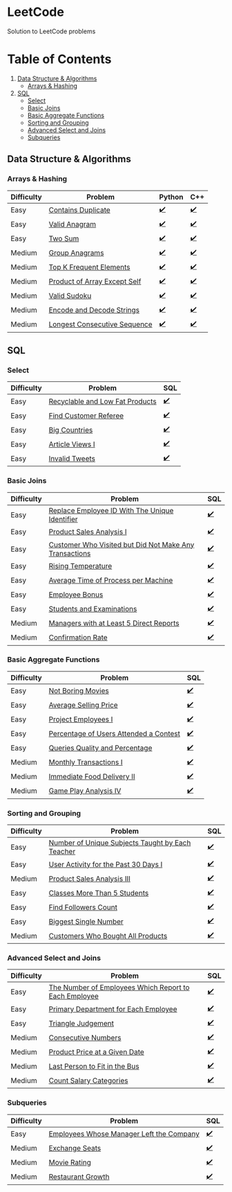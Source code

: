 # LeetCode
Solution to LeetCode problems

# Table of Contents
1. [Data Structure & Algorithms](#data-structure--algorithms)
    - [Arrays & Hashing](#arrays--hashing)
2. [SQL](#sql)
    - [Select](#select)
    - [Basic Joins](#basic-joins)
    - [Basic Aggregate Functions](#basic-aggregate-functions)
    - [Sorting and Grouping](#sorting-and-grouping)
    - [Advanced Select and Joins](#advanced-select-and-joins)
    - [Subqueries](#subqueries)

## Data Structure & Algorithms
### Arrays & Hashing
| Difficulty | Problem | Python | C++ |
|------------|---------|--------|-----|
| Easy | [Contains Duplicate](https://leetcode.com/problems/contains-duplicate/) | [✔️](https://github.com/Momen-17/LeetCode/blob/master/Python/Arrays%20%26%20Hashing/contains-duplicate.py) | [✔️](https://github.com/Momen-17/LeetCode/blob/master/Cpp/Arrays%20%26%20Hashing/contains-duplicate.cpp) |
| Easy | [Valid Anagram](https://leetcode.com/problems/valid-anagram/) | [✔️](https://github.com/Momen-17/LeetCode/blob/master/Python/Arrays%20%26%20Hashing/valid-anagram.py) | [✔️](https://github.com/Momen-17/LeetCode/blob/master/Cpp/Arrays%20%26%20Hashing/valid-anagram.cpp) |
| Easy | [Two Sum](https://leetcode.com/problems/two-sum/) | [✔️](https://github.com/Momen-17/LeetCode/blob/master/Python/Arrays%20%26%20Hashing/two-sum.py) | [✔️](https://github.com/Momen-17/LeetCode/blob/master/Cpp/Arrays%20%26%20Hashing/two-sum.cpp) |
| Medium | [Group Anagrams](https://leetcode.com/problems/group-anagrams/description/) | [✔️](https://github.com/Momen-17/LeetCode/blob/master/Python/Arrays%20%26%20Hashing/group-anagrams.py) | [✔️](https://github.com/Momen-17/LeetCode/blob/master/Cpp/Arrays%20%26%20Hashing/group-anagram.cpp) |
| Medium | [Top K Frequent Elements](https://leetcode.com/problems/top-k-frequent-elements/description/) | [✔️](https://github.com/Momen-17/LeetCode/blob/master/Python/Arrays%20%26%20Hashing/top-k-frequent-elements.py) | [✔️](https://github.com/Momen-17/LeetCode/blob/master/Cpp/Arrays%20%26%20Hashing/top-k-frequent-elements.cpp) |
| Medium | [Product of Array Except Self](https://leetcode.com/problems/product-of-array-except-self/description/) | [✔️](https://github.com/Momen-17/LeetCode/blob/master/Python/Arrays%20%26%20Hashing/product-of-array-except-self.py) | [✔️](https://github.com/Momen-17/LeetCode/blob/master/Cpp/Arrays%20%26%20Hashing/product-of-array-except-self.cpp) |
| Medium | [Valid Sudoku](https://leetcode.com/problems/valid-sudoku/) | [✔️](https://github.com/Momen-17/LeetCode/blob/master/Python/Arrays%20%26%20Hashing/valid-sudoku.py) | [✔️](https://github.com/Momen-17/LeetCode/blob/master/Cpp/Arrays%20%26%20Hashing/valid-sudoku.cpp) |
| Medium | [Encode and Decode Strings](https://leetcode.com/problems/encode-and-decode-strings/) | [✔️](https://github.com/Momen-17/LeetCode/blob/master/Python/Arrays%20%26%20Hashing/encode-and-decode-strings.py) | [✔️](https://github.com/Momen-17/LeetCode/blob/master/Cpp/Arrays%20%26%20Hashing/encode-and-decode-strings.cpp) |
| Medium | [Longest Consecutive Sequence](https://leetcode.com/problems/longest-consecutive-sequence/description/) | [✔️](https://github.com/Momen-17/LeetCode/blob/master/Python/Arrays%20%26%20Hashing/longest-consecutive-sequence.py) | [✔️](https://github.com/Momen-17/LeetCode/blob/master/Cpp/Arrays%20%26%20Hashing/longest-consecutive-sequence.cpp) |

## SQL

### Select
| Difficulty | Problem | SQL |
|------------|---------|-----|
| Easy | [Recyclable and Low Fat Products](https://leetcode.com/problems/recyclable-and-low-fat-products/description/?envType=study-plan-v2&envId=top-sql-50) | [✔️](https://github.com/Momen-17/LeetCode/blob/master/SQL/Select/recyclable-and-low-fat-products.sql) |
| Easy | [Find Customer Referee](https://leetcode.com/problems/find-customer-referee/description/?envType=study-plan-v2&envId=top-sql-50) | [✔️](https://github.com/Momen-17/LeetCode/blob/master/SQL/Select/find-customer-referee.sql) |
| Easy | [Big Countries](https://leetcode.com/problems/big-countries/description/?envType=study-plan-v2&envId=top-sql-50) | [✔️](https://github.com/Momen-17/LeetCode/blob/master/SQL/Select/big-countries.sql) |
| Easy | [Article Views I](https://leetcode.com/problems/article-views-i/description/?envType=study-plan-v2&envId=top-sql-50) | [✔️](https://github.com/Momen-17/LeetCode/blob/master/SQL/Select/article-views-i.sql) |
| Easy | [Invalid Tweets](https://leetcode.com/problems/invalid-tweets/description/?envType=study-plan-v2&envId=top-sql-50) | [✔️](https://github.com/Momen-17/LeetCode/blob/master/SQL/Select/invalid-tweets.sql) |

### Basic Joins
| Difficulty | Problem | SQL |
|------------|---------|-----|
| Easy | [Replace Employee ID With The Unique Identifier](https://leetcode.com/problems/replace-employee-id-with-the-unique-identifier/description/?envType=study-plan-v2&envId=top-sql-50) | [✔️](https://github.com/Momen-17/LeetCode/blob/master/SQL/Basic%20Joins/replace-employee-id-with-the-unique-identifier.sql) |
| Easy | [Product Sales Analysis I](https://leetcode.com/problems/product-sales-analysis-i/description/?envType=study-plan-v2&envId=top-sql-50) | [✔️](https://github.com/Momen-17/LeetCode/blob/master/SQL/Basic%20Joins/product-sales-analysis-i.sql) |
| Easy | [Customer Who Visited but Did Not Make Any Transactions](https://leetcode.com/problems/customer-who-visited-but-did-not-make-any-transactions/description/?envType=study-plan-v2&envId=top-sql-50) | [✔️](https://github.com/Momen-17/LeetCode/blob/master/SQL/Basic%20Joins/customer-who-visited-but-did-not-make-any-transactions.sql) |
| Easy | [Rising Temperature](https://leetcode.com/problems/rising-temperature/description/?envType=study-plan-v2&envId=top-sql-50) | [✔️](https://github.com/Momen-17/LeetCode/blob/master/SQL/Basic%20Joins/rising-temperature.sql) |
| Easy | [Average Time of Process per Machine](https://leetcode.com/problems/average-time-of-process-per-machine/description/?envType=study-plan-v2&envId=top-sql-50) | [✔️](https://github.com/Momen-17/LeetCode/blob/master/SQL/Basic%20Joins/average-time-of-process-per-machine.sql) |
| Easy | [Employee Bonus](https://leetcode.com/problems/employee-bonus/description/?envType=study-plan-v2&envId=top-sql-50) | [✔️](https://github.com/Momen-17/LeetCode/blob/master/SQL/Basic%20Joins/employee-bonus.sql) |
| Easy | [Students and Examinations](https://leetcode.com/problems/students-and-examinations/description/?envType=study-plan-v2&envId=top-sql-50) | [✔️](https://github.com/Momen-17/LeetCode/blob/master/SQL/Basic%20Joins/students-and-examinations.sql) |
| Medium | [Managers with at Least 5 Direct Reports](https://leetcode.com/problems/managers-with-at-least-5-direct-reports/description/?envType=study-plan-v2&envId=top-sql-50) | [✔️](https://github.com/Momen-17/LeetCode/blob/master/SQL/Basic%20Joins/managers-with-at-least-5-direct-reports.sql) |
| Medium | [Confirmation Rate](https://leetcode.com/problems/confirmation-rate/description/?envType=study-plan-v2&envId=top-sql-50) | [✔️](https://github.com/Momen-17/LeetCode/blob/master/SQL/Basic%20Joins/confirmation-rate.sql) |

### Basic Aggregate Functions
| Difficulty | Problem | SQL |
|------------|---------|-----|
| Easy | [Not Boring Movies](https://leetcode.com/problems/not-boring-movies/description/?envType=study-plan-v2&envId=top-sql-50) | [✔️](https://github.com/Momen-17/LeetCode/blob/master/SQL/Basic%20Aggregate%20Functions/not-boring-movies.sql) |
| Easy | [Average Selling Price](https://leetcode.com/problems/average-selling-price/description/?envType=study-plan-v2&envId=top-sql-50) | [✔️](https://github.com/Momen-17/LeetCode/blob/master/SQL/Basic%20Aggregate%20Functions/average-selling-price.sql) |
| Easy | [Project Employees I](https://leetcode.com/problems/project-employees-i/description/?envType=study-plan-v2&envId=top-sql-50) | [✔️](https://github.com/Momen-17/LeetCode/blob/master/SQL/Basic%20Aggregate%20Functions/project-employees-i.sql) |
| Easy | [Percentage of Users Attended a Contest](https://leetcode.com/problems/percentage-of-users-attended-a-contest/description/?envType=study-plan-v2&envId=top-sql-50) | [✔️](https://github.com/Momen-17/LeetCode/blob/master/SQL/Basic%20Aggregate%20Functions/percentage-of-users-attended-a-contest.sql) |
| Easy | [Queries Quality and Percentage](https://leetcode.com/problems/queries-quality-and-percentage/description/?envType=study-plan-v2&envId=top-sql-50) | [✔️](https://github.com/Momen-17/LeetCode/blob/master/SQL/Basic%20Aggregate%20Functions/queries-quality-and-percentage.sql) |
| Medium | [Monthly Transactions I](https://leetcode.com/problems/monthly-transactions-i/description/?envType=study-plan-v2&envId=top-sql-50) | [✔️](https://github.com/Momen-17/LeetCode/blob/master/SQL/Basic%20Aggregate%20Functions/monthly-transactions-i.sql) |
| Medium | [Immediate Food Delivery II](https://leetcode.com/problems/immediate-food-delivery-ii/description/?envType=study-plan-v2&envId=top-sql-50) | [✔️](https://github.com/Momen-17/LeetCode/blob/master/SQL/Basic%20Aggregate%20Functions/immediate-food-delivery-ii.sql) |
| Medium | [Game Play Analysis IV](https://leetcode.com/problems/game-play-analysis-iv/description/?envType=study-plan-v2&envId=top-sql-50) | [✔️](https://github.com/Momen-17/LeetCode/blob/master/SQL/Basic%20Aggregate%20Functions/game-play-analysis-iv.sql) |

### Sorting and Grouping
| Difficulty | Problem | SQL |
|------------|---------|-----|
| Easy | [Number of Unique Subjects Taught by Each Teacher](https://leetcode.com/problems/number-of-unique-subjects-taught-by-each-teacher/description/?envType=study-plan-v2&envId=top-sql-50) | [✔️](https://github.com/Momen-17/LeetCode/blob/master/SQL/Sorting%20and%20Grouping/number-of-unique-subjects-taught-by-each-teacher.sql) |
| Easy | [User Activity for the Past 30 Days I](https://leetcode.com/problems/user-activity-for-the-past-30-days-i/description/?envType=study-plan-v2&envId=top-sql-50) | [✔️](https://github.com/Momen-17/LeetCode/blob/master/SQL/Sorting%20and%20Grouping/user-activity-for-the-past-30-days-i.sql) |
| Medium | [Product Sales Analysis III](https://leetcode.com/problems/product-sales-analysis-iii/description/?envType=study-plan-v2&envId=top-sql-50) | [✔️](https://github.com/Momen-17/LeetCode/blob/master/SQL/Sorting%20and%20Grouping/product-sales-analysis-iii.sql) |
| Easy | [Classes More Than 5 Students](https://leetcode.com/problems/classes-more-than-5-students/description/?envType=study-plan-v2&envId=top-sql-50) | [✔️](https://github.com/Momen-17/LeetCode/blob/master/SQL/Sorting%20and%20Grouping/classes-more-than-5-students.sql) |
| Easy | [Find Followers Count](https://leetcode.com/problems/find-followers-count/description/?envType=study-plan-v2&envId=top-sql-50) | [✔️](https://github.com/Momen-17/LeetCode/blob/master/SQL/Sorting%20and%20Grouping/find-followers-count.sql) |
| Easy | [Biggest Single Number](https://leetcode.com/problems/biggest-single-number/description/?envType=study-plan-v2&envId=top-sql-50) | [✔️](https://github.com/Momen-17/LeetCode/blob/master/SQL/Sorting%20and%20Grouping/biggest-single-number.sql) |
| Medium | [Customers Who Bought All Products](https://leetcode.com/problems/customers-who-bought-all-products/description/?envType=study-plan-v2&envId=top-sql-50) | [✔️](https://github.com/Momen-17/LeetCode/blob/master/SQL/Sorting%20and%20Grouping/customers-who-bought-all-products.sql) |

### Advanced Select and Joins
| Difficulty | Problem | SQL |
|------------|---------|-----|
| Easy | [The Number of Employees Which Report to Each Employee](https://leetcode.com/problems/the-number-of-employees-which-report-to-each-employee/description/?envType=study-plan-v2&envId=top-sql-50) | [✔️](https://github.com/Momen-17/LeetCode/blob/master/SQL/Advanced%20Select%20and%20Joins/the-number-of-employees-which-report-to-each-employee.sql) |
| Easy | [Primary Department for Each Employee](https://leetcode.com/problems/primary-department-for-each-employee/description/?envType=study-plan-v2&envId=top-sql-50) | [✔️](https://github.com/Momen-17/LeetCode/blob/master/SQL/Advanced%20Select%20and%20Joins/primary-department-for-each-employee.sql) |
| Easy | [Triangle Judgement](https://leetcode.com/problems/triangle-judgement/description/?envType=study-plan-v2&envId=top-sql-50) | [✔️](https://github.com/Momen-17/LeetCode/blob/master/SQL/Advanced%20Select%20and%20Joins/triangle-judgement.sql) |
| Medium | [Consecutive Numbers](https://leetcode.com/problems/consecutive-numbers/description/?envType=study-plan-v2&envId=top-sql-50) | [✔️](https://github.com/Momen-17/LeetCode/blob/master/SQL/Advanced%20Select%20and%20Joins/consecutive-numbers.sql) |
| Medium | [Product Price at a Given Date](https://leetcode.com/problems/product-price-at-a-given-date/description/?envType=study-plan-v2&envId=top-sql-50) | [✔️](https://github.com/Momen-17/LeetCode/blob/master/SQL/Advanced%20Select%20and%20Joins/product-price-at-a-given-date.sql) |
| Medium | [Last Person to Fit in the Bus](https://leetcode.com/problems/last-person-to-fit-in-the-bus/?envType=study-plan-v2&envId=top-sql-50) | [✔️](https://github.com/Momen-17/LeetCode/blob/master/SQL/Advanced%20Select%20and%20Joins/last-person-to-fit-in-the-bus.sql) |
| Medium | [Count Salary Categories](https://leetcode.com/problems/count-salary-categories/description/?envType=study-plan-v2&envId=top-sql-50) | [✔️](https://github.com/Momen-17/LeetCode/blob/master/SQL/Advanced%20Select%20and%20Joins/count-salary-categories.sql) |

### Subqueries
| Difficulty | Problem | SQL |
|------------|---------|-----|
| Easy | [Employees Whose Manager Left the Company](https://leetcode.com/problems/employees-whose-manager-left-the-company/description/?envType=study-plan-v2&envId=top-sql-50) | [✔️](https://github.com/Momen-17/LeetCode/blob/master/SQL/Subqueries/employees-whose-manager-left-the-company.sql) |
| Medium | [Exchange Seats](https://leetcode.com/problems/exchange-seats/?envType=study-plan-v2&envId=top-sql-50) | [✔️](https://github.com/Momen-17/LeetCode/blob/master/SQL/Subqueries/exchange-seats.sql) |
| Medium | [Movie Rating](https://leetcode.com/problems/movie-rating/submissions/?envType=study-plan-v2&envId=top-sql-50) | [✔️](https://github.com/Momen-17/LeetCode/blob/master/SQL/Subqueries/movie-rating.sql) |
| Medium | [Restaurant Growth](https://leetcode.com/problems/restaurant-growth/description/?envType=study-plan-v2&envId=top-sql-50) | [✔️](https://github.com/Momen-17/LeetCode/blob/master/SQL/Subqueries/restaurant-growth.sql) |
